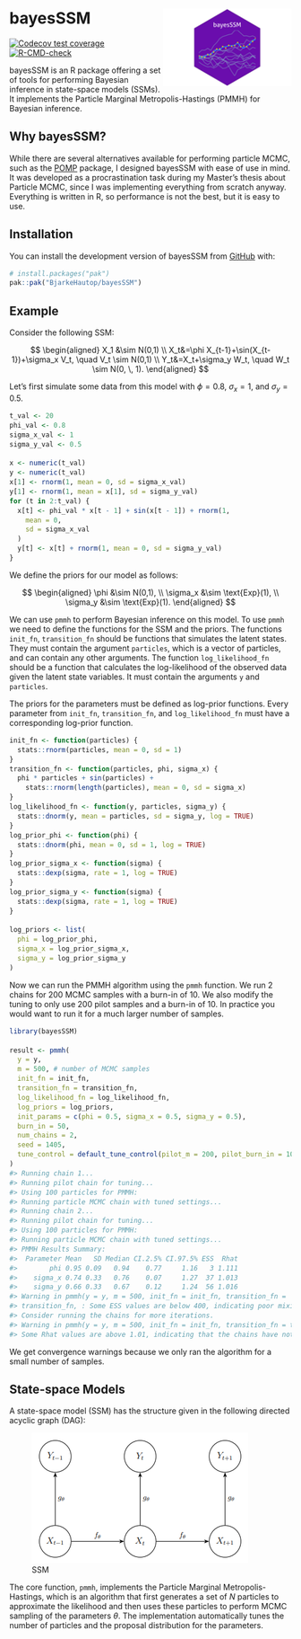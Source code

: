 
<!-- README.md is generated from README.Rmd. Please edit that file -->

# bayesSSM <img src="man/figures/logo.png" align="right" height="138" alt="" />

<!-- badges: start -->

[![Codecov test
coverage](https://codecov.io/gh/BjarkeHautop/bayesSSM/graph/badge.svg)](https://app.codecov.io/gh/BjarkeHautop/bayesSSM)
[![R-CMD-check](https://github.com/BjarkeHautop/bayesSSM/actions/workflows/R-CMD-check.yaml/badge.svg)](https://github.com/BjarkeHautop/bayesSSM/actions/workflows/R-CMD-check.yaml)
<!-- badges: end -->

bayesSSM is an R package offering a set of tools for performing Bayesian
inference in state-space models (SSMs). It implements the Particle
Marginal Metropolis-Hastings (PMMH) for Bayesian inference.

## Why bayesSSM?

While there are several alternatives available for performing particle
MCMC, such as the [POMP](https://kingaa.github.io/pomp/) package, I
designed bayesSSM with ease of use in mind. It was developed as a
procrastination task during my Master’s thesis about Particle MCMC,
since I was implementing everything from scratch anyway. Everything is
written in R, so performance is not the best, but it is easy to use.

## Installation

You can install the development version of bayesSSM from
[GitHub](https://github.com/) with:

``` r
# install.packages("pak")
pak::pak("BjarkeHautop/bayesSSM")
```

## Example

Consider the following SSM:

$$
\begin{aligned}
        X_1 &\sim N(0,1) \\
        X_t&=\phi X_{t-1}+\sin(X_{t-1})+\sigma_x V_t, \quad V_t \sim N(0,1) \\
        Y_t&=X_t+\sigma_y W_t, \quad W_t \sim N(0, \, 1).
\end{aligned}
$$

Let’s first simulate some data from this model with $\phi = 0.8$,
$\sigma_x = 1$, and $\sigma_y = 0.5$.

``` r
t_val <- 20
phi_val <- 0.8
sigma_x_val <- 1
sigma_y_val <- 0.5

x <- numeric(t_val)
y <- numeric(t_val)
x[1] <- rnorm(1, mean = 0, sd = sigma_x_val)
y[1] <- rnorm(1, mean = x[1], sd = sigma_y_val)
for (t in 2:t_val) {
  x[t] <- phi_val * x[t - 1] + sin(x[t - 1]) + rnorm(1,
    mean = 0,
    sd = sigma_x_val
  )
  y[t] <- x[t] + rnorm(1, mean = 0, sd = sigma_y_val)
}
```

We define the priors for our model as follows:

$$
\begin{aligned}
        \phi &\sim N(0,1), \\
        \sigma_x &\sim \text{Exp}(1), \\
        \sigma_y &\sim \text{Exp}(1).
\end{aligned}
$$

We can use `pmmh` to perform Bayesian inference on this model. To use
`pmmh` we need to define the functions for the SSM and the priors. The
functions `init_fn`, `transition_fn` should be functions that simulates
the latent states. They must contain the argument `particles`, which is
a vector of particles, and can contain any other arguments. The function
`log_likelihood_fn` should be a function that calculates the
log-likelihood of the observed data given the latent state variables. It
must contain the arguments `y` and `particles`.

The priors for the parameters must be defined as log-prior functions.
Every parameter from `init_fn`, `transition_fn`, and `log_likelihood_fn`
must have a corresponding log-prior function.

``` r
init_fn <- function(particles) {
  stats::rnorm(particles, mean = 0, sd = 1)
}
transition_fn <- function(particles, phi, sigma_x) {
  phi * particles + sin(particles) +
    stats::rnorm(length(particles), mean = 0, sd = sigma_x)
}
log_likelihood_fn <- function(y, particles, sigma_y) {
  stats::dnorm(y, mean = particles, sd = sigma_y, log = TRUE)
}
log_prior_phi <- function(phi) {
  stats::dnorm(phi, mean = 0, sd = 1, log = TRUE)
}
log_prior_sigma_x <- function(sigma) {
  stats::dexp(sigma, rate = 1, log = TRUE)
}
log_prior_sigma_y <- function(sigma) {
  stats::dexp(sigma, rate = 1, log = TRUE)
}

log_priors <- list(
  phi = log_prior_phi,
  sigma_x = log_prior_sigma_x,
  sigma_y = log_prior_sigma_y
)
```

Now we can run the PMMH algorithm using the `pmmh` function. We run 2
chains for 200 MCMC samples with a burn-in of 10. We also modify the
tuning to only use 200 pilot samples and a burn-in of 10. In practice
you would want to run it for a much larger number of samples.

``` r
library(bayesSSM)

result <- pmmh(
  y = y,
  m = 500, # number of MCMC samples
  init_fn = init_fn,
  transition_fn = transition_fn,
  log_likelihood_fn = log_likelihood_fn,
  log_priors = log_priors,
  init_params = c(phi = 0.5, sigma_x = 0.5, sigma_y = 0.5),
  burn_in = 50,
  num_chains = 2,
  seed = 1405,
  tune_control = default_tune_control(pilot_m = 200, pilot_burn_in = 10)
)
#> Running chain 1...
#> Running pilot chain for tuning...
#> Using 100 particles for PMMH:
#> Running particle MCMC chain with tuned settings...
#> Running chain 2...
#> Running pilot chain for tuning...
#> Using 100 particles for PMMH:
#> Running particle MCMC chain with tuned settings...
#> PMMH Results Summary:
#>  Parameter Mean   SD Median CI.2.5% CI.97.5% ESS  Rhat
#>        phi 0.95 0.09   0.94    0.77     1.16   3 1.111
#>    sigma_x 0.74 0.33   0.76    0.07     1.27  37 1.013
#>    sigma_y 0.66 0.33   0.67    0.12     1.24  56 1.016
#> Warning in pmmh(y = y, m = 500, init_fn = init_fn, transition_fn =
#> transition_fn, : Some ESS values are below 400, indicating poor mixing.
#> Consider running the chains for more iterations.
#> Warning in pmmh(y = y, m = 500, init_fn = init_fn, transition_fn = transition_fn, : 
#> Some Rhat values are above 1.01, indicating that the chains have not converged. Consider running the chains for more iterations and/or increase burn_in.
```

We get convergence warnings because we only ran the algorithm for a
small number of samples.

## State-space Models

A state-space model (SSM) has the structure given in the following
directed acyclic graph (DAG):

<figure>
<img src="man/figures/DAG_SSM.png" alt="SSM" />
<figcaption aria-hidden="true">SSM</figcaption>
</figure>

The core function, `pmmh`, implements the Particle Marginal
Metropolis-Hastings, which is an algorithm that first generates a set of
$N$ particles to approximate the likelihood and then uses these
particles to perform MCMC sampling of the parameters $\theta$. The
implementation automatically tunes the number of particles and the
proposal distribution for the parameters.
